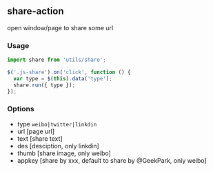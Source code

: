 share-action
----------
open window/page to share some url

### Usage
```javascript
import share from 'utils/share';

$('.js-share').on('click', function () {
  var type = $(this).data('type');
  share.run({ type });
});

```

### Options
* type `weibo|twitter|linkdin`
* url [page url]
* text [share text]
* des [desciption, only linkdin]
* thumb [share image, only weibo]
* appkey [share by xxx, default to share by @GeekPark, only weibo]
